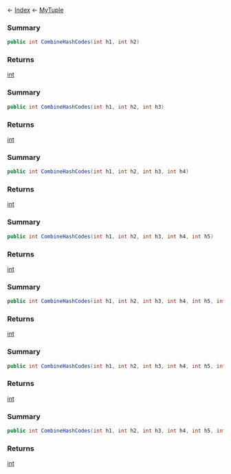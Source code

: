 ← [Index](Api-Index) ← [MyTuple](VRage.MyTuple)

### Summary

```csharp
public int CombineHashCodes(int h1, int h2)
```

### Returns

[int](System.Int32)

### Summary

```csharp
public int CombineHashCodes(int h1, int h2, int h3)
```

### Returns

[int](System.Int32)

### Summary

```csharp
public int CombineHashCodes(int h1, int h2, int h3, int h4)
```

### Returns

[int](System.Int32)

### Summary

```csharp
public int CombineHashCodes(int h1, int h2, int h3, int h4, int h5)
```

### Returns

[int](System.Int32)

### Summary

```csharp
public int CombineHashCodes(int h1, int h2, int h3, int h4, int h5, int h6)
```

### Returns

[int](System.Int32)

### Summary

```csharp
public int CombineHashCodes(int h1, int h2, int h3, int h4, int h5, int h6, int h7)
```

### Returns

[int](System.Int32)

### Summary

```csharp
public int CombineHashCodes(int h1, int h2, int h3, int h4, int h5, int h6, int h7, int h8)
```

### Returns

[int](System.Int32)

